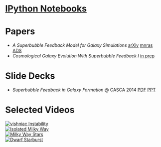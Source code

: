 <!-- 
.. title: Secret Research Reference Page
.. slug: research
.. date: 2014-10-17 15:14:49 UTC-04:00
.. tags: 
.. link: 
.. description: 
.. type: text
-->

# [IPython Notebooks](/notes.html)
# Papers
* _A Superbubble Feedback Model for Galaxy Simulations_
  [arXiv](http://arxiv.org/abs/1405.2625)
  [mnras](http://adsabs.harvard.edu/cgi-bin/nph-data_query?bibcode=2014MNRAS.442.3013K&link_type=ARTICLE&db_key=AST&high=)
  [ADS](http://adsabs.harvard.edu/cgi-bin/bib_query?arXiv:1405.2625)
* _Cosmological Galaxy Evolution With Superbubble Feedback I_
  [in prep](http://www.physics.mcmaster.ca/~kellerbw/MUGS2_paper.pdf)
# Slide Decks
* _Superbubble Feedback in Galaxy Formation_ @ CASCA 2014
  [PDF](http://www.physics.mcmaster.ca/~kellerbw/slides/CASCA2014.pdf)
  [PPT](http://www.physics.mcmaster.ca/~kellerbw/slides/CASCA2014.pptx)
# Selected Videos
<div class="row">
  <div class="col-xs-6 col-md-3">
    <a href="http://www.physics.mcmaster.ca/~kellerbw/videos/vishniac_instability.mp4" class="thumbnail">
      <img src="http://www.physics.mcmaster.ca/~kellerbw/videos/vishniac_instability.png" alt="vishniac Instability">
    </a>
  </div>
  <div class="col-xs-6 col-md-3">
    <a href="http://www.physics.mcmaster.ca/~kellerbw/videos/isolated_MW.mp4" class="thumbnail">
      <img src="http://www.physics.mcmaster.ca/~kellerbw/videos/isolated_MW.png" alt="Isolated Milky Way">
    </a>
  </div>
  <div class="col-xs-6 col-md-3">
    <a href="http://www.physics.mcmaster.ca/~kellerbw/videos/MW_stars.mp4" class="thumbnail">
      <img src="http://www.physics.mcmaster.ca/~kellerbw/videos/MW_stars.png" alt="Milky Way Stars">
    </a>
  </div>
  <div class="col-xs-6 col-md-3">
    <a href="http://www.physics.mcmaster.ca/~kellerbw/videos/dwarf_SB.mp4" class="thumbnail">
      <img src="http://www.physics.mcmaster.ca/~kellerbw/videos/dwarf_SB.png" alt="Dwarf Starburst">
    </a>
  </div>
</div>
